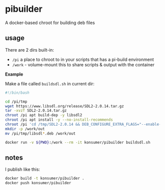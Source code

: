 # pibuilder

A docker-based chroot for building deb files

## usage

There are 2 dirs built-in:

- `/pi` a place to chroot to in your scripts that has a pi-build environment
- `/work` - volume-mount this to share scripts & output with the container

**Example**

Make a file called `buildsdl.sh` in current dir:
```sh
#!/bin/bash

cd /pi/tmp
wget https://www.libsdl.org/release/SDL2-2.0.14.tar.gz
tar -xvzf SDL2-2.0.14.tar.gz
chroot /pi apt build-dep -y libsdl2
chroot /pi apt install -y --no-install-recommends
chroot /pi 'cd /tmp/SDL2-2.0.14 && DEB_CONFIGURE_EXTRA_FLAGS="--enable-video-kmsdrm --host=armv7l-raspberry-linux-gnueabihf --disable-pulseaudio --disable-esd --disable-video-mir --disable-video-wayland --disable-video-x11 --disable-video-opengl" dpkg-buildpackage -us -uc -j4'
mkdir -p /work/out
mv /pi/tmp/libsdl*.deb /work/out
```

```sh
docker run -v ${PWD}:/work --rm -it konsumer/pibuilder buildsdl.sh
```

## notes

I publish like this:

```sh
docker build -t konsumer/pibuilder .
docker push konsumer/pibuilder
```
